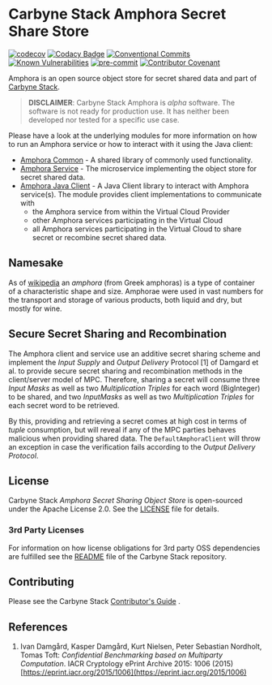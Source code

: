 # Carbyne Stack Amphora Secret Share Store

[![codecov](https://codecov.io/gh/carbynestack/amphora/branch/master/graph/badge.svg?token=Oc5cDCTJsB)](https://codecov.io/gh/carbynestack/amphora)
[![Codacy Badge](https://app.codacy.com/project/badge/Grade/eb2caa9e77074e1384789ae168fdcb29)](https://www.codacy.com?utm_source=github.com&utm_medium=referral&utm_content=carbynestack/amphora&utm_campaign=Badge_Grade)
[![Conventional Commits](https://img.shields.io/badge/Conventional%20Commits-1.0.0-%23FE5196?logo=conventionalcommits&logoColor=white)](https://conventionalcommits.org)
[![Known Vulnerabilities](https://snyk.io/test/github/carbynestack/amphora/badge.svg)](https://snyk.io/test/github/carbynestack/amphora)
[![pre-commit](https://img.shields.io/badge/pre--commit-enabled-brightgreen?logo=pre-commit&logoColor=white)](https://github.com/pre-commit/pre-commit)
[![Contributor Covenant](https://img.shields.io/badge/Contributor%20Covenant-2.1-4baaaa.svg)](CODE_OF_CONDUCT.md)

Amphora is an open source object store for secret shared data and part of
[Carbyne Stack](https://github.com/carbynestack).

> **DISCLAIMER**: Carbyne Stack Amphora is *alpha* software. The software is not
> ready for production use. It has neither been developed nor tested for a
> specific use case.

Please have a look at the underlying modules for more information on how to run
an Amphora service or how to interact with it using the Java client:

- [Amphora Common](amphora-common) - A shared library of commonly used
  functionality.
- [Amphora Service](amphora-service) - The microservice implementing the object
  store for secret shared data.
- [Amphora Java Client](amphora-java-client) - A Java Client library to interact
  with Amphora service(s). The module provides client implementations to
  communicate with
  - the Amphora service from within the Virtual Cloud Provider
  - other Amphora services participating in the Virtual Cloud
  - all Amphora services participating in the Virtual Cloud to share secret or
    recombine secret shared data.

## Namesake

As of [wikipedia](https://en.wikipedia.org/wiki/Amphora) an *amphora* (from
Greek amphoras) is a type of container of a characteristic shape and size.
Amphorae were used in vast numbers for the transport and storage of various
products, both liquid and dry, but mostly for wine.

## Secure Secret Sharing and Recombination

The Amphora client and service use an additive secret sharing scheme and
implement the *Input Supply* and *Output Delivery* Protocol \[1\] of Damgard et
al. to provide secure secret sharing and recombination methods in the
client/server model of MPC. Therefore, sharing a secret will consume three
*Input Masks* as well as two *Multiplication Triples* for each word (BigInteger)
to be shared, and two *InputMasks* as well as two *Multiplication Triples* for
each secret word to be retrieved.

By this, providing and retrieving a secret comes at high cost in terms of
*tuple* consumption, but will reveal if any of the MPC parties behaves malicious
when providing shared data. The `DefaultAmphoraClient` will throw an exception
in case the verification fails according to the *Output Delivery Protocol*.

## License

Carbyne Stack *Amphora Secret Sharing Object Store* is open-sourced under the
Apache License 2.0. See the [LICENSE](LICENSE) file for details.

### 3rd Party Licenses

For information on how license obligations for 3rd party OSS dependencies are
fulfilled see the [README](https://github.com/carbynestack/carbynestack) file of
the Carbyne Stack repository.

## Contributing

Please see the Carbyne Stack
[Contributor's Guide](https://github.com/carbynestack/carbynestack/blob/master/CONTRIBUTING.md)
.

## References

1. Ivan Damgård, Kasper Damgård, Kurt Nielsen, Peter Sebastian Nordholt, Tomas
   Toft: *Confidential Benchmarking based on Multiparty Computation*. IACR
   Cryptology ePrint Archive 2015: 1006 (2015)
   [https://eprint.iacr.org/2015/1006](https://eprint.iacr.org/2015/1006)
